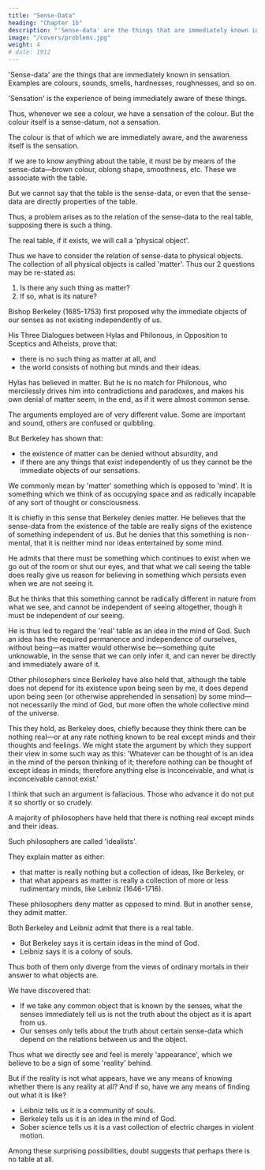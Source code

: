 ```yaml
---
title: "Sense-Data"
heading: "Chapter 1b"
description: "'Sense-data' are the things that are immediately known in sensation. Examples are colours, sounds, smells, hardnesses, roughnesses, and so on"
image: "/covers/problems.jpg"
weight: 4
# date: 1912
---
```



'Sense-data' are the things that are immediately known in sensation. Examples are colours, sounds, smells, hardnesses, roughnesses, and so on.

'Sensation' is the experience of being immediately aware of these things. 

Thus, whenever we see a colour, we have a sensation of the colour. But the colour itself is a sense-datum, not a sensation. 

The colour is that of which we are immediately aware, and the awareness itself is the sensation. 

If we are to know anything about the table, it must be by means of the sense-data—brown colour, oblong shape, smoothness, etc. These we associate with the table.

But we cannot say that the table is the sense-data, or even that the sense-data are directly properties of the table. 

Thus, a problem arises as to the relation of the sense-data to the real table, supposing there is such a thing.

The real table, if it exists, we will call a 'physical object'. 

Thus we have to consider the relation of sense-data to physical objects. The collection of all physical objects is called 'matter'. Thus our 2 questions may be re-stated as:

1. Is there any such thing as matter?
2. If so, what is its nature?


Bishop Berkeley (1685-1753) first proposed why the immediate objects of our senses as not existing independently of us. 

His Three Dialogues between Hylas and Philonous, in Opposition to Sceptics and Atheists, prove that:
- there is no such thing as matter at all, and
- the world consists of nothing but minds and their ideas. 

Hylas has believed in matter. But he is no match for Philonous, who mercilessly drives him into contradictions and paradoxes, and makes his own denial of matter seem, in the end, as if it were almost common sense. 

The arguments employed are of very different value. Some are important and sound, others are confused or quibbling. 

But Berkeley has shown that:
- the existence of matter can be denied without absurdity, and 
- if there are any things that exist independently of us they cannot be the immediate objects of our sensations.

<!-- There are two different questions involved when we ask whether matter exists, and it is important to keep them clear.  -->

We commonly mean by 'matter' something which is opposed to 'mind'. It is something which we think of as occupying space and as radically incapable of any sort of thought or consciousness. 

It is chiefly in this sense that Berkeley denies matter. He believes that the sense-data from the existence of the table are really signs of the existence of something independent of us. But he denies that this something is non-mental, that it is neither mind nor ideas entertained by some mind. 

He admits that there must be something which continues to exist when we go out of the room or shut our eyes, and that what we call seeing the table does really give us reason for believing in something which persists even when we are not seeing it.

But he thinks that this something cannot be radically different in nature from what we see, and cannot be independent of seeing altogether, though it must be independent of our seeing. 

He is thus led to regard the 'real' table as an idea in the mind of God. Such an idea has the required permanence and independence of ourselves, without being—as matter would otherwise be—something quite unknowable, in the sense that we can only infer it, and can never be directly and immediately aware of it.

Other philosophers since Berkeley have also held that, although the table does not depend for its existence upon being seen by me, it does depend upon being seen (or otherwise apprehended in sensation) by some mind—not necessarily the mind of God, but more often the whole collective mind of the universe.

This they hold, as Berkeley does, chiefly because they think there can be nothing real—or at any rate nothing known to be real except minds and their thoughts and feelings. We might state the argument by which they support their view in some such way as this: 'Whatever can be thought of is an idea in the mind of the person thinking of it; therefore nothing can be thought of except ideas in minds; therefore anything else is inconceivable, and what is inconceivable cannot exist.'

I think that such an argument is fallacious. Those who advance it do not put it so shortly or so crudely. 

<!-- But whether valid or not, the argument has been very widely advanced in one form or another; and very many philosophers, perhaps  -->

A majority of philosophers have held that there is nothing real except minds and their ideas. 

Such philosophers are called 'idealists'. 

They explain matter as either:
- that matter is really nothing but a collection of ideas, like Berkeley, or
- that what appears as matter is really a collection of more or less rudimentary minds, like Leibniz (1646-1716).

These philosophers deny matter as opposed to mind. But in another sense, they admit matter. 

<!-- It will be remembered that we asked two questions; namely, (1) Is there a real table at all? (2) If so, what sort of object can it be? Now  -->

Both Berkeley and Leibniz admit that there is a real table. 
- But Berkeley says it is certain ideas in the mind of God.
- Leibniz says it is a colony of souls. 

Thus both of them only diverge from the views of ordinary mortals in their answer to what objects are. 

<!-- In fact, almost all philosophers seem to be agreed that there is a real table: they almost all agree that, however much our sense-data—colour, shape, smoothness, etc.—may depend upon us, yet their occurrence is a sign of something existing independently of us, something differing, perhaps, completely from our sense-data, and yet to be regarded as causing those sense-data whenever we are in a suitable relation to the real table.

Now obviously this point in which the philosophers are agreed—the view that there is a real table, whatever its nature may be—is vitally important, and it will be worth while to consider what reasons there are for accepting this view before we go on to the further question as to the nature of the real table. Our next chapter, therefore, will be concerned with the reasons for supposing that there is a real table at all. -->


<!-- Before we go farther it will be well to consider for a moment what it is that we have discovered so far. It has appeared that, -->

We have discovered that:
- If we take any common object that is known by the senses, what the senses immediately tell us is not the truth about the object as it is apart from us.
- Our senses only tells about the truth about certain sense-data which depend on the relations between us and the object.

Thus what we directly see and feel is merely 'appearance', which we believe to be a sign of some 'reality' behind. 

But if the reality is not what appears, have we any means of knowing whether there is any reality at all? And if so, have we any means of finding out what it is like?

<!-- Such questions are bewildering, and it is difficult to know that even the strangest hypotheses may not be true. Thus our familiar table, which has roused but the slightest thoughts in us hitherto, has become a problem full of surprising possibilities. The one thing we know about it is that it is not what it seems. Beyond this modest result, so far, we have the most complete liberty of conjecture.  -->

- Leibniz tells us it is a community of souls.
- Berkeley tells us it is an idea in the mind of God.
- Sober science tells us it is a vast collection of electric charges in violent motion.

Among these surprising possibilities, doubt suggests that perhaps there is no table at all. 

<!-- Philosophy, if it cannot answer so many questions as we could wish, has at least the power of asking questions which increase the interest of the world, and show the strangeness and wonder lying just below the surface even in the commonest things of daily life. -->
